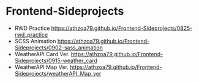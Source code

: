 # Frontend-Sideprojects

- RWD Practice
https://athzoa79.github.io/Frontend-Sideprojects/0825-rwd_practice
- SCSS Animation
https://athzoa79.github.io/Frontend-Sideprojects/0902-sass_animation
- WeatherAPI Card Ver.
https://athzoa79.github.io/Frontend-Sideprojects/0915-weather_card
- WeatherAPI Map Ver.
https://athzoa79.github.io/Frontend-Sideprojects/weatherAPI_Map_ver
